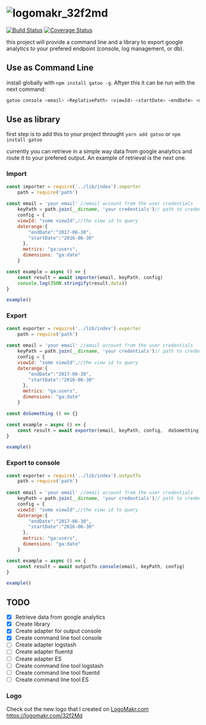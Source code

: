 # ![logomakr_32f2md](https://user-images.githubusercontent.com/3071208/42147664-29898cca-7dcf-11e8-9c50-2cf3845b7fe8.png)

[![Build Status](https://travis-ci.org/kanekotic/gatoes.svg?branch=master)](https://travis-ci.org/kanekotic/gatoes)
[![Coverage Status](https://coveralls.io/repos/github/kanekotic/gatoes/badge.svg?branch=master)](https://coveralls.io/github/kanekotic/gatoes?branch=master)

this project will provide a command line and a library to export google analytics to your prefered endpoint (console, log management, or db).

## Use as Command Line
install globally with `npm install gatoo -g`. Aftyer this it can be run with the next command:

```bash
gatoo console <email> <ReplativePath> <viewId> <startDate> <endDate> <metrics> <dimensions>
```

## Use as library

first step is to add this to your project throught `yarn add gatoo` or `npm install gatoo`

currently you can retrieve in a simple way data from google analytics and route it to your prefered output. An example of retrieval is the next one.

### Import
```js
const importer = require('../lib/index').importer
    path = require('path')
    
const email = 'your email' //email account from the user credentials
    keyPath = path.join(__dirname, 'your credentials')// path to credentials json or pem
    config = {
    viewId: "some viewId",//the view id to query
    daterange:{
        "endDate":"2017-06-30",
        "startDate":"2016-06-30"
      },
      metrics: "ga:users",
      dimensions: "ga:date"
    }

const example = async () => {
    const result = await importer(email, keyPath, config)
    console.log(JSON.stringify(result.data))
}

example()
```

### Export
```js
const exporter = require('../lib/index').exporter
    path = require('path')
    
const email = 'your email' //email account from the user credentials
    keyPath = path.join(__dirname, 'your credentials')// path to credentials json or pem
    config = {
    viewId: "some viewId",//the view id to query
    daterange:{
        "endDate":"2017-06-30",
        "startDate":"2016-06-30"
      },
      metrics: "ga:users",
      dimensions: "ga:date"
    }

const doSomething () => {}

const example = async () => {
    const result = await exporter(email, keyPath, config,  doSomething)
}

example()
```

### Export to console
```js
const exporter = require('../lib/index').outputTo
    path = require('path')
    
const email = 'your email' //email account from the user credentials
    keyPath = path.join(__dirname, 'your credentials')// path to credentials json or pem
    config = {
    viewId: "some viewId",//the view id to query
    daterange:{
        "endDate":"2017-06-30",
        "startDate":"2016-06-30"
      },
      metrics: "ga:users",
      dimensions: "ga:date"
    }

const example = async () => {
    const result = await outputTo.console(email, keyPath, config)
}

example()
```

## TODO

- [x] Retrieve data from google analytics 
- [x] Create library
- [x] Create adapter for output console  
- [x] Create command line tool console  
- [ ] Create adapter logstash  
- [ ] Create adapter fluentd  
- [ ] Create adapter ES  
- [ ] Create command line tool logstash  
- [ ] Create command line tool fluentd  
- [ ] Create command line tool ES  

### Logo
Check out the new logo that I created on <a href="http://logomakr.com" title="Logo Makr">LogoMakr.com</a> https://logomakr.com/32f2Md

